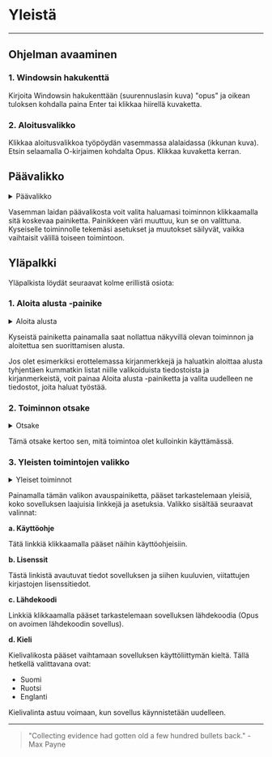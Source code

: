 # Yleistä

---

## Ohjelman avaaminen

### 1. Windowsin hakukenttä

Kirjoita Windowsin hakukenttään (suurennuslasin kuva) "opus" ja oikean tuloksen kohdalla paina Enter tai klikkaa hiirellä kuvaketta.

### 2. Aloitusvalikko

Klikkaa aloitusvalikkoa työpöydän vasemmassa alalaidassa (ikkunan kuva). Etsin selaamalla O-kirjaimen kohdalta Opus. Klikkaa kuvaketta kerran.

## Päävalikko

<details>
<summary>Päävalikko</summary>
<div class="accordioncontent">

![Kuva päävalikosta](../images/main_menu.png)

</div>
</details>

Vasemman laidan päävalikosta voit valita haluamasi toiminnon klikkaamalla sitä koskevaa painiketta. Painikkeen väri muuttuu, kun se on valittuna. Kyseiselle toiminnolle tekemäsi asetukset ja muutokset säilyvät, vaikka vaihtaisit välillä toiseen toimintoon.

## Yläpalkki

Yläpalkista löydät seuraavat kolme erillistä osiota:

### 1. Aloita alusta -painike

<details>
<summary>Aloita alusta</summary>
<div class="accordioncontent">

![Kuva aloita alusta painikkeesta](../images/top_bar_reset.png)

</div>
</details>

Kyseistä painiketta painamalla saat nollattua näkyvillä olevan toiminnon ja aloitettua sen suorittamisen alusta.

Jos olet esimerkiksi erottelemassa kirjanmerkkejä ja haluatkin aloittaa alusta tyhjentäen kummatkin listat niille valikoiduista tiedostoista ja kirjanmerkeistä, voit painaa Aloita alusta -painiketta ja valita uudelleen ne tiedostot, joita haluat työstää.

### 2. Toiminnon otsake

<details>
<summary>Otsake</summary>
<div class="accordioncontent">

![Kuva otsakkeesta](../images/top_bar_heading.png)

</div>
</details>

Tämä otsake kertoo sen, mitä toimintoa olet kulloinkin käyttämässä.

### 3. Yleisten toimintojen valikko

<details>
<summary>Yleiset toiminnot</summary>
<div class="accordioncontent">

![Kuva yleisten toimintojen painikkeesta](../images/top_bar_menu.png)

</div>
</details>

Painamalla tämän valikon avauspainiketta, pääset tarkastelemaan yleisiä, koko sovelluksen laajuisia linkkejä ja asetuksia. Valikko sisältää seuraavat valinnat:

**a. Käyttöohje**

Tätä linkkiä klikkaamalla pääset näihin käyttöohjeisiin.

**b. Lisenssit**

Tästä linkistä avautuvat tiedot sovelluksen ja siihen kuuluvien, viitattujen kirjastojen lisenssitiedot.

**c. Lähdekoodi**

Linkkiä klikkaamalla pääset tarkastelemaan sovelluksen lähdekoodia (Opus on avoimen lähdekoodin sovellus).

**d. Kieli**

Kielivalikosta pääset vaihtamaan sovelluksen käyttöliittymän kieltä. Tällä hetkellä valittavana ovat:

- Suomi
- Ruotsi
- Englanti

Kielivalinta astuu voimaan, kun sovellus käynnistetään uudelleen.

---

> "Collecting evidence had gotten old a few hundred bullets back." - Max Payne
